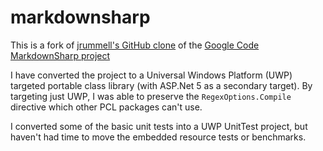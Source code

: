 # markdownsharp
This is a fork of [jrummell's GitHub clone][1] of the [Google Code MarkdownSharp project][2]

I have converted the project to a Universal Windows Platform (UWP) targeted portable class library (with ASP.Net 5 as a secondary target).  By targeting just UWP, I was able to preserve the `RegexOptions.Compile` directive which other PCL packages can't use.

I converted some of the basic unit tests into a UWP UnitTest project, but haven't had time to move the embedded resource tests or benchmarks.

[1]: https://github.com/jrummell/markdownsharp
[2]: http://code.google.com/p/markdownsharp 
